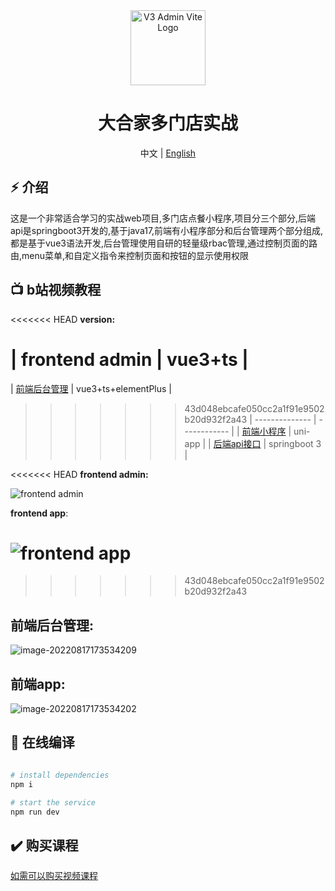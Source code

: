                                                                                                       
<div align="center">
  <img alt="V3 Admin Vite Logo" width="120" height="120" src="https://document-1255680412.cos.ap-guangzhou.myqcloud.com/typora/%E6%9C%AA%E6%A0%87%E9%A2%98-2.png">
  <h1>大合家多门店实战</h1>
  <span>中文 | <a href="./README_EN.md">English</a></span>
</div>

## ⚡ 介绍
这是一个非常适合学习的实战web项目,多门店点餐小程序,项目分三个部分,后端api是springboot3开发的,基于java17,前端有小程序部分和后台管理两个部分组成,都是基于vue3语法开发,后台管理使用自研的轻量级rbac管理,通过控制页面的路由,menu菜单,和自定义指令来控制页面和按钮的显示使用权限

 ## 📺 b站视频教程

<<<<<<< HEAD
**version:**

| frontend admin | vue3+ts      |
=======
| [前端后台管理](https://www.bilibili.com/video/BV1Su411q71n/?vd_source=3d16cd7d6ebde0316897b8802e5cde9b) | vue3+ts+elementPlus     |
>>>>>>> 43d048ebcafe050cc2a1f91e9502b20d932f2a43
| -------------- | ------------ |
| [前端小程序](https://www.bilibili.com/video/BV1kN411K7aK/?vd_source=3d16cd7d6ebde0316897b8802e5cde9b)   | uni-app      |
| [后端api接口](https://www.bilibili.com/video/BV1Fk4y157Wh/?vd_source=3d16cd7d6ebde0316897b8802e5cde9b)    | springboot 3 |

<<<<<<< HEAD
**frontend admin:**



![frontend admin](https://document-1255680412.cos.ap-guangzhou.myqcloud.com/typora/%E9%A1%B9%E7%9B%AE%E9%A2%84%E8%A7%88.gif)



**frontend app**:



![frontend app](https://document-1255680412.cos.ap-guangzhou.myqcloud.com/typora/%E5%B0%8F%E7%A8%8B%E5%BA%8F%E9%A2%84%E8%A7%88.jpg)
=======
>>>>>>> 43d048ebcafe050cc2a1f91e9502b20d932f2a43


## 前端后台管理:
![image-20220817173534209](https://document-1255680412.cos.ap-guangzhou.myqcloud.com/%E9%A1%B9%E7%9B%AE%E9%A2%84%E8%A7%88.gif)

## 前端app:
![image-20220817173534202](https://document-1255680412.cos.ap-guangzhou.myqcloud.com/food/%E5%B0%8F%E7%A8%8B%E5%BA%8F%E9%A2%84%E8%A7%88.jpg)


## 🚀 在线编译

```bash

# install dependencies
npm i

# start the service
npm run dev
```

## ✔️ 购买课程
[如需可以购买视频课程](https://item.taobao.com/item.htm?ft=t&id=729843915509)

